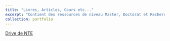 ```yaml
---
title: "Livres, Articles, Cours etc..."
excerpt: "Contient des ressources de niveau Master, Doctorat et Recherche dans les domaines suivants : Théorie des nombres, Géométrie algébrique, Algèbre homologique, Théorie d'Arakelov."
collection: portfolio
---
```


 [Drive de NTE](https://drive.google.com/drive/folders/1ZBFUy9kiHj-tWhe72XzYqBw1sx3qcADP?usp=sharing) 